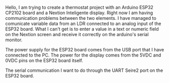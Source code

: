 Hello, 
I am trying to create a thermostat project with an Arduino ESP32 CP2102 board and a Nextion Inteligente display.
Right now I am having communication problems between the two elements. 
I have managed to comunicate variable data from an LDR connected to an analog input of the ESP32 board. 
What I can't get is to enter a value in a text or numeric field on the Nextion screen and receive it correctly on the arduino's serial monitor. 

The power supply for the ESP32 board comes from the USB port that I have connected to the PC.
The power for the display comes from the 5VDC and 0VDC pins on the ESP32 board itself. 

The serial communication I want to do through the UART Seire2 port on the ESP32 board. 

